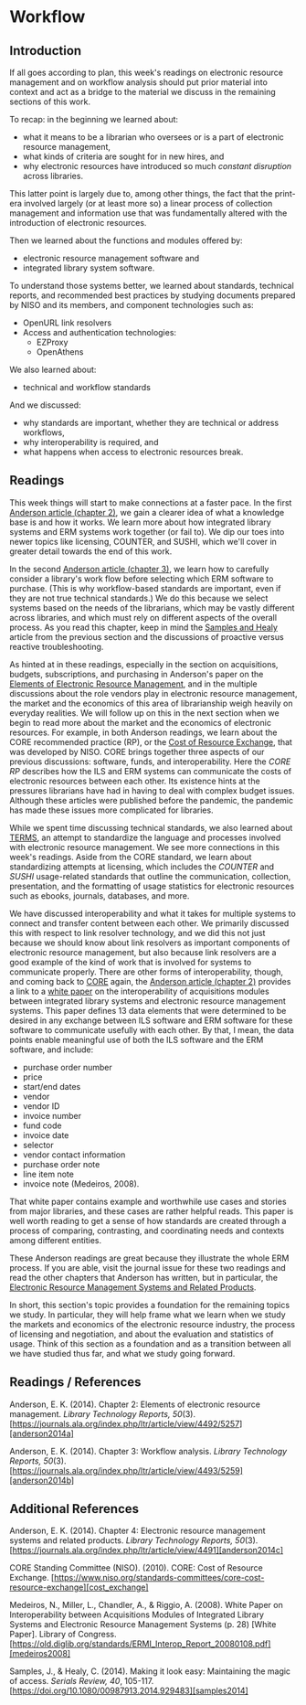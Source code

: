 # Workflow

## Introduction

If all goes according to plan,
this week's readings
on electronic resource management and
on workflow analysis should
put prior material into context and
act as a bridge to the material
we discuss in the
remaining sections of this work. 

To recap: in the beginning
we learned about:

* what it means to be a librarian who oversees or is a part of electronic
  resource management,
* what kinds of criteria are sought for in new hires, and
* why electronic resources have introduced so much *constant disruption* across
  libraries.

This latter point is largely
due to, among other things,
the fact that the
print-era involved largely
(or at least more so)
a linear process of
collection management
and information use
that was fundamentally altered
with the introduction of
electronic resources.

Then we learned
about the functions and
modules offered by:

* electronic resource management software and
* integrated library system software. 

To understand those
systems better,
we learned about
standards, technical reports,
and recommended best practices
by studying documents
prepared by NISO and 
its members, and
component technologies
such as:

- OpenURL link resolvers
- Access and authentication technologies:
    - EZProxy
    - OpenAthens

We also learned about:

* technical and workflow standards

And we discussed:

* why standards are important, whether they are technical or address workflows,
* why interoperability is required, and
* what happens when access to electronic resources break.

## Readings

This week things will start
to make connections
at a faster pace.
In the first
[Anderson article (chapter 2)][anderson2014a],
we gain a clearer idea
of what a knowledge base is and
how it works.
We learn more about
how integrated library systems and
ERM systems work together (or fail to).
We dip our toes
into newer topics
like licensing, COUNTER, and SUSHI,
which we'll cover in
greater detail towards
the end of this work.

In the second
[Anderson article (chapter 3)][anderson2014b],
we learn how to 
carefully consider a
library's work flow before
selecting which ERM
software to purchase.
(This is why workflow-based
standards are important,
even if they are
not true technical standards.)
We do this because
we select systems
based on the needs
of the librarians,
which may be vastly
different across libraries, and
which must rely on different
aspects of the overall process.
As you read this chapter,
keep in mind
the [Samples and Healy][samples2014]
article from the
previous section and the
discussions of proactive versus
reactive troubleshooting.

As hinted at in these readings,
especially in the
section on acquisitions,
budgets, subscriptions, and
purchasing in Anderson's paper on the
[Elements of Electronic Resource Management][anderson2014a],
and in the
multiple discussions about
the role vendors play
in electronic resource management,
the market and the economics
of this area of
librarianship weigh heavily
on everyday realities.
We will follow up on
this in the next section when we
begin to read more about
the market and the economics
of electronic resources.
For example,
in both Anderson
readings,
we learn about the
CORE recommended practice (RP), or the
[Cost of Resource Exchange][cost_exchange],
that was developed by NISO.
CORE brings together
three aspects of our
previous discussions:
software, funds, and interoperability.
Here the *CORE RP* describes
how the ILS and ERM systems
can communicate the
costs of electronic resources
between each other.
Its existence hints at
the pressures librarians
have had in having
to deal with
complex budget issues.
Although these articles were
published before the pandemic,
the pandemic has made these issues more
complicated for libraries.

While we spent time
discussing technical standards,
we also learned about [TERMS][terms2],
an attempt to standardize
the language and processes
involved with
electronic resource management.
We see more connections
in this week's readings.
Aside from the CORE standard,
we learn about
standardizing attempts at licensing,
which includes the *COUNTER* and *SUSHI*
usage-related standards
that outline the
communication, collection, presentation, and
the formatting of usage statistics
for electronic resources
such as ebooks,
journals, databases, and more.

We have discussed interoperability and
what it takes for
multiple systems to
connect and transfer content
between each other.
We primarily discussed this with
respect to link resolver technology,
and we did this not just
because we should know about
link resolvers as important
components of
electronic resource management, but
also because link resolvers
are a good example
of the kind of work
that is involved for
systems to communicate properly.
There are other forms of
interoperability, though, and
coming back to
[CORE][cost_exchange] again,
the [Anderson article (chapter 2)][anderson2014b]
provides a link to a
[white paper][medeiros2008]
on the interoperability
of acquisitions modules between 
integrated library systems and
electronic resource management systems.
This paper defines 
13 data elements that were
determined to be desired in
any exchange between
ILS software and ERM software
for these software to
communicate usefully
with each other.
By that, I mean, the
data points enable meaningful
use of both the ILS software and
the ERM software, and include:

* purchase order number
* price
* start/end dates
* vendor
* vendor ID
* invoice number
* fund code
* invoice date
* selector
* vendor contact information
* purchase order note
* line item note
* invoice note (Medeiros, 2008).

That white paper contains
example and worthwhile
use cases and
stories from major libraries, and
these cases are
rather helpful reads.
This paper is well worth
reading to get
a sense of how standards
are created through a
process of comparing,
contrasting, and coordinating needs and
contexts among different entities.

These Anderson readings are
great because they illustrate
the whole ERM process.
If you are able,
visit the journal issue
for these two readings
and read the
other chapters that
Anderson has written,
but in particular, the
[Electronic Resource Management Systems and Related Products][anderson2014c].

In short,
this section's topic 
provides a foundation
for the remaining topics 
we study.
In particular, 
they will help frame what
we learn when we study
the markets and economics
of the electronic resource industry,
the process of licensing and negotiation, and
about the evaluation and statistics of usage.
Think of this section 
as a foundation and as a
transition between
all we have studied thus far,
and what we study going forward.

## Readings / References

Anderson, E. K. (2014). Chapter 2: Elements of electronic resource management.
*Library Technology Reports, 50*(3).
[https://journals.ala.org/index.php/ltr/article/view/4492/5257][anderson2014a]

Anderson, E. K. (2014). Chapter 3: Workflow analysis. *Library Technology
Reports, 50*(3).
[https://journals.ala.org/index.php/ltr/article/view/4493/5259][anderson2014b]

## Additional References

Anderson, E. K. (2014). Chapter 4: Electronic resource management systems and
related products. *Library Technology Reports, 50*(3).
[https://journals.ala.org/index.php/ltr/article/view/4491][anderson2014c]

CORE Standing Committee (NISO). (2010). CORE: Cost of Resource Exchange.
[https://www.niso.org/standards-committees/core-cost-resource-exchange][cost_exchange]

Medeiros, N., Miller, L., Chandler, A., & Riggio, A. (2008). White Paper on
Interoperability between Acquisitions Modules of Integrated Library Systems and
Electronic Resource Management Systems (p. 28) [White Paper]. Library of
Congress.
[https://old.diglib.org/standards/ERMI_Interop_Report_20080108.pdf][medeiros2008]

Samples, J., & Healy, C. (2014). Making it look easy: Maintaining the magic of
access. *Serials Review, 40*, 105-117.
[https://doi.org/10.1080/00987913.2014.929483][samples2014]

[anderson2014a]:https://journals.ala.org/index.php/ltr/article/view/4492/5257
[anderson2014b]:https://journals.ala.org/index.php/ltr/article/view/4493/5259
[anderson2014c]:https://journals.ala.org/index.php/ltr/article/view/4491/5255
[cost_exchange]:https://www.niso.org/standards-committees/core-cost-resource-exchange
[medeiros2008]:https://old.diglib.org/standards/ERMI_Interop_Report_20080108.pdf
[samples2014]:https://doi.org/10.1080/00987913.2014.929483
[terms2]:http://6terms.tumblr.com/
